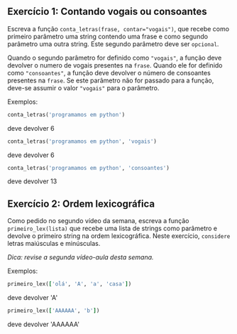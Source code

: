 ## Exercício 1: Contando vogais ou consoantes

Escreva a função ```conta_letras(frase, contar="vogais")```, que recebe como primeiro parâmetro uma string contendo uma frase e como segundo parâmetro uma outra string. Este segundo parâmetro deve ser ```opcional```.

Quando o segundo parâmetro for definido como ```"vogais"```, a função deve devolver o numero de vogais presentes na ```frase```. Quando ele for definido como ```"consoantes"```, a função deve devolver o número de consoantes presentes na ```frase```. Se este parâmetro não for passado para a função, deve-se assumir o valor ```"vogais"``` para o parâmetro.

Exemplos:

```ruby
conta_letras('programamos em python')
```
deve devolver 6

```ruby
conta_letras('programamos em python', 'vogais')
```
deve devolver 6

```ruby
conta_letras('programamos em python', 'consoantes')
```
deve devolver 13

## Exercício 2: Ordem lexicográfica

Como pedido no segundo vídeo da semana, escreva a função ```primeiro_lex(lista)``` que recebe uma lista de strings como parâmetro e devolve o primeiro string na ordem lexicográfica. Neste exercício, ```considere``` letras maiúsculas e minúsculas.

*Dica: revise a segunda vídeo-aula desta semana.*

Exemplos:   

```ruby
primeiro_lex(['oĺá', 'A', 'a', 'casa'])
```
deve devolver 'A'

```ruby
primeiro_lex(['AAAAAA', 'b'])
```
deve devolver 'AAAAAA'